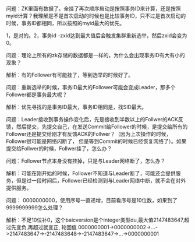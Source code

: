 问题：ZK里面有数据了。全挂了再次顺序启动是按照事务ID来计算，还是按照myid计算？我理解是不是首次启动的时候也是比较事务ID，只不过是首次启动的时候，事务ID都相同，所以按照的myid最大的优先。

1，是对的。2，事务id -zxid达到最大值后会触发集群重新选举，然后zxid会变为0。

问题：理论上所有的zk存储的数据都是一样的，为什么会出现事务ID有大有小的现象？

解析：有的Follower有可能挂了，等到选举的时候好了。



问题：重新选举的时候，事务ID最大的Follower可能会变成Leader，那多个Follower都是事务最大呢？

解析：优先寻找的是事务ID最大，事务ID相同是，找SID最大。



问题：Leader接收到事务操作变化后，先是接收到半数以上的Follwer的ACK反馈，然后提交，先提交自己，在发送Commit给Follower的时候，是提交给所有的Follower还是提交给刚才有反馈ACK的Follwer？（因为上次操作的时候，Follower很可能是网络闪断了， 但是等到Commit的时候已经恢复网络了）。如果提交给Follwer的时候，Follwer挂了，怎么办？





问题：Follower节点本身没有挂掉，只是与Leader网络断了，怎么办？

解析：可能在刚开始的时候，Follower不知道与Leader断了，可能还会提供服务，但是过一段时间后，Follower已经检测到与Leader网络中断，就不会在对外提供服务。



问题： 0000000000，使用序号一直递增，目前看序号是10位数，如果到了9999999999怎么处理？

解析：不足10位补0，这个baicversion是个integer类型du,最大值2147483647,超过先变负,再超过就变正, 轮回值
0000000001->0000000002->...->2147483647->-2147483648->-2147483647->...->0000000001